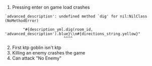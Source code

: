 1) Pressing enter on game load crashes
```
`advanced_description': undefined method `dig' for nil:NilClass (NoMethodError)

        "#{description_yml.dig(room_id, 'advanced_description').blue}\\n#{directions_string.yellow}"
                          ^^^^

```
2) First ktp goblin isn't ktp
3) Killing an enemy crashes the game
4) Can attack "No Enemy"